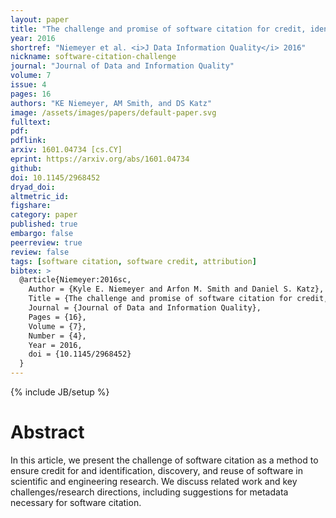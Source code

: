 ```yaml
---
layout: paper
title: "The challenge and promise of software citation for credit, identification, discovery, and reuse"
year: 2016
shortref: "Niemeyer et al. <i>J Data Information Quality</i> 2016"
nickname: software-citation-challenge
journal: "Journal of Data and Information Quality"
volume: 7
issue: 4
pages: 16
authors: "KE Niemeyer, AM Smith, and DS Katz"
image: /assets/images/papers/default-paper.svg
fulltext:
pdf:
pdflink:
arxiv: 1601.04734 [cs.CY]
eprint: https://arxiv.org/abs/1601.04734
github:
doi: 10.1145/2968452
dryad_doi:
altmetric_id:
figshare:
category: paper
published: true
embargo: false
peerreview: true
review: false
tags: [software citation, software credit, attribution]
bibtex: >
  @article{Niemeyer:2016sc,
    Author = {Kyle E. Niemeyer and Arfon M. Smith and Daniel S. Katz},
    Title = {The challenge and promise of software citation for credit, identification, discovery, and reuse},
    Journal = {Journal of Data and Information Quality},
    Pages = {16},
    Volume = {7},
    Number = {4},
    Year = 2016,
    doi = {10.1145/2968452}
  }
---
```

{% include JB/setup %}

# Abstract

In this article, we present the challenge of software citation as a method to ensure credit for and identification, discovery, and reuse of software in scientific and engineering research. We discuss related work and key challenges/research directions, including suggestions for metadata necessary for software citation.

